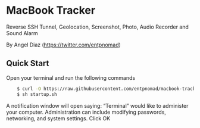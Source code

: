 # MacBook Tracker
Reverse SSH Tunnel, Geolocation, Screenshot, Photo, Audio Recorder and Sound Alarm

By Angel Diaz (https://twitter.com/entpnomad)

## Quick Start
Open your terminal and run the following commands

```sh
    $ curl -O https://raw.githubusercontent.com/entpnomad/macbook-tracker/master/startup.sh
    $ sh startup.sh
```    

A notification window will open saying: “Terminal” would like to administer your computer. Administration can include modifying passwords, networking, and system settings.
Click OK
